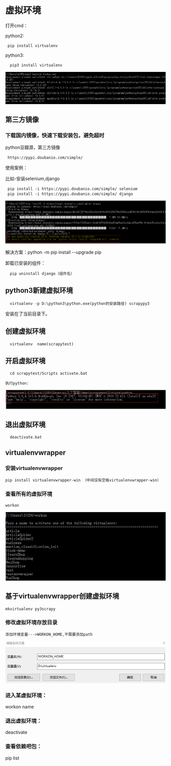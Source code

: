 # 虚拟环境

打开cmd：

python2:

```text
 pip install virtualenv
```

python3:

```text
  pip3 install virtualenv
```

![&#x8FD9;&#x662F;&#x56FE;&#x7247;](../../.gitbook/assets/1.png)

## 第三方镜像

### 下载国内镜像，快速下载安装包，避免超时

python豆瓣源，第三方镜像

```text
 https://pypi.doubanio.com/simple/
```

使用案例：

比如-安装selenium,django

```text
 pip install -i https://pypi.doubanio.com/simple/ selenium
 pip install -i https://pypi.doubanio.com/simple/ django
```

![&#x8FD9;&#x662F;&#x56FE;&#x7247;](../../.gitbook/assets/2.png)

解决方案：python -m pip install --upgrade pip

卸载已安装的组件：

```text
  pip uninstall django（组件名）
```

## python3新建虚拟环境

```text
  virtualenv -p D:\python3\python.exe(python的安装路径) scrapypy3
```

安装在了当前目录下。

## 创建虚拟环境

```text
  virtualenv  name(scrapytest)
```

## 开启虚拟环境

```text
  cd scrapytest/Scripts activate.bat
```

```text
执行python:
```

![&#x8FD9;&#x662F;&#x56FE;&#x7247;](../../.gitbook/assets/3.png)

## 退出虚拟环境

```text
  deactivate.bat
```

## virtualenvwrapper

### 安装virtualenvwrapper

```text
pip install virtualenvwrapper-win （中间没有空格virtualenvwrapper-win）
```

### 查看所有的虚拟环境

```text
workon
```

![&#x8FD9;&#x662F;&#x56FE;&#x7247;](../../.gitbook/assets/4.png)

## 基于virtualenvwrapper创建虚拟环境

```text
mkvirtualenv py3scrapy
```

### 修改虚拟环境存放目录

```text
添加环境变量--->WORKON_HOME,不需要添加path
```

![&#x8FD9;&#x662F;&#x56FE;&#x7247;](../../.gitbook/assets/5.png)

### 进入某虚拟环境：

workon name

### 退出虚拟环境：

deactivate

### 查看依赖吧包：

pip list

